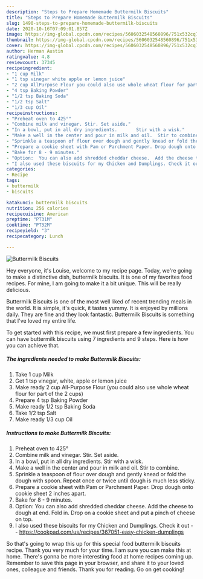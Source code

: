 ```yaml
---
description: "Steps to Prepare Homemade Buttermilk Biscuits"
title: "Steps to Prepare Homemade Buttermilk Biscuits"
slug: 1490-steps-to-prepare-homemade-buttermilk-biscuits
date: 2020-10-16T07:09:01.857Z
image: https://img-global.cpcdn.com/recipes/5606032548560896/751x532cq70/buttermilk-biscuits-recipe-main-photo.jpg
thumbnail: https://img-global.cpcdn.com/recipes/5606032548560896/751x532cq70/buttermilk-biscuits-recipe-main-photo.jpg
cover: https://img-global.cpcdn.com/recipes/5606032548560896/751x532cq70/buttermilk-biscuits-recipe-main-photo.jpg
author: Herman Austin
ratingvalue: 4.8
reviewcount: 37345
recipeingredient:
- "1 cup Milk"
- "1 tsp vinegar white apple or lemon juice"
- "2 cup AllPurpose Flour you could also use whole wheat flour for part of the 2 cups"
- "4 tsp Baking Powder"
- "1/2 tsp Baking Soda"
- "1/2 tsp Salt"
- "1/3 cup Oil"
recipeinstructions:
- "Preheat oven to 425°"
- "Combine milk and vinegar. Stir. Set aside."
- "In a bowl, put in all dry ingredients.       Stir with a wisk."
- "Make a well in the center and pour in milk and oil.  Stir to combine."
- "Sprinkle a teaspoon of flour over dough and gently knead or fold the dough with spoon. Repeat once or twice until dough is much less sticky."
- "Prepare a cookie sheet with Pam or Parchment Paper. Drop dough onto cookie sheet 2 inches apart."
- "Bake for 8 - 9 minutes."
- "Option:  You can also add shredded cheddar cheese.  Add the cheese to dough at end.  Fold in. Drop on a cookie sheet and put a pinch of cheese on top."
- "I also used these biscuits for my Chicken and Dumplings. Check it out  https://cookpad.com/us/recipes/367051-easy-chicken-dumplings"
categories:
- Recipe
tags:
- buttermilk
- biscuits

katakunci: buttermilk biscuits 
nutrition: 256 calories
recipecuisine: American
preptime: "PT31M"
cooktime: "PT32M"
recipeyield: "3"
recipecategory: Lunch

---
```



![Buttermilk Biscuits](https://img-global.cpcdn.com/recipes/5606032548560896/751x532cq70/buttermilk-biscuits-recipe-main-photo.jpg)

Hey everyone, it's Louise, welcome to my recipe page. Today, we're going to make a distinctive dish, buttermilk biscuits. It is one of my favorites food recipes. For mine, I am going to make it a bit unique. This will be really delicious.



Buttermilk Biscuits is one of the most well liked of recent trending meals in the world. It is simple, it's quick, it tastes yummy. It is enjoyed by millions daily. They are fine and they look fantastic. Buttermilk Biscuits is something that I've loved my entire life.


To get started with this recipe, we must first prepare a few ingredients. You can have buttermilk biscuits using 7 ingredients and 9 steps. Here is how you can achieve that.

<!--inarticleads1-->

##### The ingredients needed to make Buttermilk Biscuits:

1. Take 1 cup Milk
1. Get 1 tsp vinegar, white, apple or lemon juice
1. Make ready 2 cup All-Purpose Flour (you could also use whole wheat flour for part of the 2 cups)
1. Prepare 4 tsp Baking Powder
1. Make ready 1/2 tsp Baking Soda
1. Take 1/2 tsp Salt
1. Make ready 1/3 cup Oil




<!--inarticleads2-->

##### Instructions to make Buttermilk Biscuits:

1. Preheat oven to 425°
1. Combine milk and vinegar. Stir. Set aside.
1. In a bowl, put in all dry ingredients.       Stir with a wisk.
1. Make a well in the center and pour in milk and oil.  Stir to combine.
1. Sprinkle a teaspoon of flour over dough and gently knead or fold the dough with spoon. Repeat once or twice until dough is much less sticky.
1. Prepare a cookie sheet with Pam or Parchment Paper. Drop dough onto cookie sheet 2 inches apart.
1. Bake for 8 - 9 minutes.
1. Option:  You can also add shredded cheddar cheese.  Add the cheese to dough at end.  Fold in. Drop on a cookie sheet and put a pinch of cheese on top.
1. I also used these biscuits for my Chicken and Dumplings. Check it out -  - https://cookpad.com/us/recipes/367051-easy-chicken-dumplings




So that's going to wrap this up for this special food buttermilk biscuits recipe. Thank you very much for your time. I am sure you can make this at home. There's gonna be more interesting food at home recipes coming up. Remember to save this page in your browser, and share it to your loved ones, colleague and friends. Thank you for reading. Go on get cooking!
